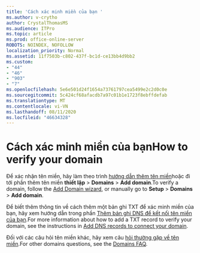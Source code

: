 ```yaml
---
title: 'Cách xác minh miền của bạn '
ms.author: v-crytho
author: CrystalThomasMS
ms.audience: ITPro
ms.topic: article
ms.prod: office-online-server
ROBOTS: NOINDEX, NOFOLLOW
localization_priority: Normal
ms.assetid: 11f7503b-c802-437f-bc1d-ce13bb4d9bb2
ms.custom:
- "44"
- "46"
- "903"
- "7"
ms.openlocfilehash: 5e6e501d24f1654a73761797cea5499e2c2d0c0e
ms.sourcegitcommit: 5c424cf68afacdb7a97c01b1e1723f8ebffdefab
ms.translationtype: MT
ms.contentlocale: vi-VN
ms.lasthandoff: 08/11/2020
ms.locfileid: "46634328"
---
```

# <a name="how-to-verify-your-domain"></a><span data-ttu-id="65869-102">Cách xác minh miền của bạn</span><span class="sxs-lookup"><span data-stu-id="65869-102">How to verify your domain</span></span>

<span data-ttu-id="65869-103">Để xác nhận tên miền, hãy làm theo trình [hướng dẫn thêm tên miền](https://portal.office.com/adminportal/home#/Domains/Wizard)hoặc đi tới phần thêm tên miền **thiết lập**  >  **Domains**  >  **Add domain**.</span><span class="sxs-lookup"><span data-stu-id="65869-103">To verify a domain, follow the [Add Domain wizard](https://portal.office.com/adminportal/home#/Domains/Wizard), or manually go to **Setup** > **Domains** > **Add domain**.</span></span>

<span data-ttu-id="65869-104">Để biết thêm thông tin về cách thêm một bản ghi TXT để xác minh miền của bạn, hãy xem hướng dẫn trong phần [Thêm bản ghi DNS để kết nối tên miền của bạn](https://docs.microsoft.com/microsoft-365/admin/get-help-with-domains/create-dns-records-at-any-dns-hosting-provider).</span><span class="sxs-lookup"><span data-stu-id="65869-104">For more information about how to add a TXT record to verify your domain, see the instructions in [Add DNS records to connect your domain](https://docs.microsoft.com/microsoft-365/admin/get-help-with-domains/create-dns-records-at-any-dns-hosting-provider).</span></span>

<span data-ttu-id="65869-105">Đối với các câu hỏi tên miền khác, hãy xem câu [hỏi thường gặp về tên miền](https://docs.microsoft.com/microsoft-365/admin/setup/domains-faq).</span><span class="sxs-lookup"><span data-stu-id="65869-105">For other domains questions, see the [Domains FAQ](https://docs.microsoft.com/microsoft-365/admin/setup/domains-faq).</span></span>
